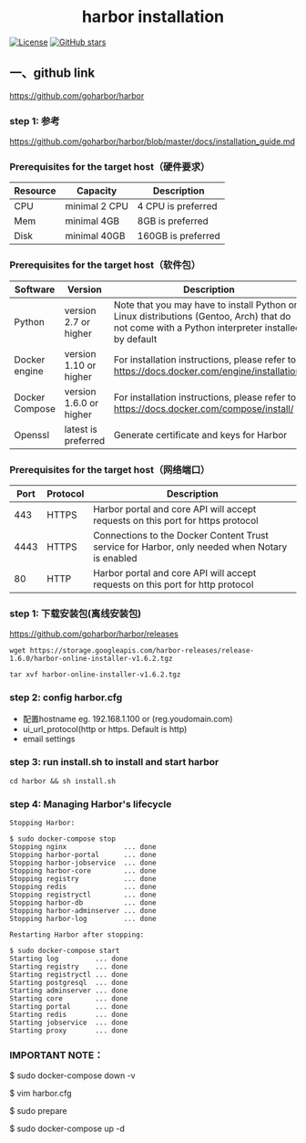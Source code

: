 <h1 align="center">harbor installation</h1>

[![License](https://img.shields.io/badge/license-GPL-blue.svg)](LICENSE)
[![GitHub stars](https://img.shields.io/badge/follow-guoliangdi-green.svg)](https://github.com/guoliangD/springcloudFeign/)


## 一、github link
https://github.com/goharbor/harbor

### step 1: 参考
https://github.com/goharbor/harbor/blob/master/docs/installation_guide.md


### Prerequisites for the target host（硬件要求）


| Resource | Capacity | Description |
| ----     |  ------  | ---- |
| CPU      | minimal 2 CPU | 4 CPU is preferred |
| Mem | minimal 4GB	  | 8GB is preferred |
| Disk | minimal 40GB | 160GB is preferred |

### Prerequisites for the target host（软件包）

| Software | Version | Description |
| ----     |  ------  | ---- |
| Python      | version 2.7 or higher | Note that you may have to install Python on Linux distributions (Gentoo, Arch) that do not come with a Python interpreter installed by default |
| Docker engine | version 1.10 or higher	  | For installation instructions, please refer to: https://docs.docker.com/engine/installation/ |
| Docker Compose | version 1.6.0 or higher | For installation instructions, please refer to: https://docs.docker.com/compose/install/ |
| Openssl | latest is preferred | Generate certificate and keys for Harbor |

### Prerequisites for the target host（网络端口）

| Port | Protocol | Description |
| ----    |  ------  | ---- |
| 443   | HTTPS | Harbor portal and core API will accept requests on this port for https protocol |
| 4443 | HTTPS	  | Connections to the Docker Content Trust service for Harbor, only needed when Notary is enabled |
| 80  | HTTP | Harbor portal and core API will accept requests on this port for http protocol |


### step 1: 下载安装包(离线安装包)
https://github.com/goharbor/harbor/releases

`wget https://storage.googleapis.com/harbor-releases/release-1.6.0/harbor-online-installer-v1.6.2.tgz`

`tar xvf harbor-online-installer-v1.6.2.tgz`

### step 2: config harbor.cfg
* 配置hostname eg. 192.168.1.100 or  (reg.youdomain.com)
* ui_url_protocol(http or https. Default is http) 
* email settings

### step 3: run install.sh to install and start harbor
`cd harbor && sh install.sh`

### step 4: Managing Harbor's lifecycle
`Stopping Harbor:`

```
$ sudo docker-compose stop
Stopping nginx              ... done
Stopping harbor-portal      ... done
Stopping harbor-jobservice  ... done
Stopping harbor-core        ... done
Stopping registry           ... done
Stopping redis              ... done
Stopping registryctl        ... done
Stopping harbor-db          ... done
Stopping harbor-adminserver ... done
Stopping harbor-log         ... done

```

`Restarting Harbor after stopping:`

```
$ sudo docker-compose start
Starting log         ... done
Starting registry    ... done
Starting registryctl ... done
Starting postgresql  ... done
Starting adminserver ... done
Starting core        ... done
Starting portal      ... done
Starting redis       ... done
Starting jobservice  ... done
Starting proxy       ... done

```


### IMPORTANT NOTE：
$ sudo docker-compose down -v

$ vim harbor.cfg

$ sudo prepare

$ sudo docker-compose up -d